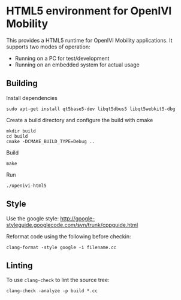 # HTML5 environment for OpenIVI Mobility

This provides a HTML5 runtime for OpenIVI Mobility applications.
It supports two modes of operation:

* Running on a PC for test/development
* Running on an embedded system for actual usage

## Building

Install dependencies

	sudo apt-get install qt5base5-dev libqt5dbus5 libqt5webkit5-dbg

Create a build directory and configure the build with cmake

	mkdir build
	cd build
	cmake -DCMAKE_BUILD_TYPE=Debug ..

Build

	make

Run
	
	./openivi-html5

## Style

Use the google style:
http://google-styleguide.googlecode.com/svn/trunk/cppguide.html

Reformat code using the following before checkin:

    clang-format -style google -i filename.cc

## Linting

To use `clang-check` to lint the source tree:

    clang-check -analyze -p build *.cc

